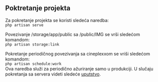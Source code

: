 ## Poktretanje projekta

Za pokretanje projekta se koristi sledeća naredba:  
```php artisan serve```


Povezivanje /storage/app/public sa /public/IMG se vrši sledećom komandom:  
```php artisan storage:link```


Pokretanje periodičnog povezivanja sa cineplexxom se vriši sledećom komandom:  
```php artisan schedule:work```  
Ova naredba služi za periodično ažuriranje samo u produkciji. U slučaju pokretanja sa servera videti sledeće [uputstvo](https://laravel.com/docs/9.x/scheduling#running-the-scheduler).  
